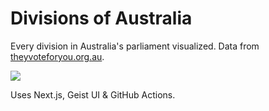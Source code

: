 # Divisions of Australia

Every division in Australia's parliament visualized. Data from [theyvoteforyou.org.au](https://theyvoteforyou.org.au).

![](https://aus-divisions.co/api/og_image?house=The%20House%20of%20Representatives&title=Divisions%20of%20Australia:%20Visualizing%20Every%20Parliamentary%20Division&date=4/11/2021&status=Succeeded&percent=57&aye=https://www.aph.gov.au/api/parliamentarian/282335/image&aye=https://www.aph.gov.au/api/parliamentarian/99931/image&nay=https://upload.wikimedia.org/wikipedia/commons/4/42/Zali_Steggall_official_campaign_image.jpg&aye=https://pbs.twimg.com/profile_images/994723081724641281/17Qd4u69.jpg&aye=https://pbs.twimg.com/profile_images/1117392084653133825/0phgU_tv.jpg&nay=https://www.aph.gov.au/api/parliamentarian/C2T/image&nay=https://yt3.ggpht.com/ytc/AAUvwngUW_HLoEfn3ykO9dlwKgRTrM2rOkj3XuDCrhAomA=s900-c-k-c0x00ffffff-no-rj&nay=https://cloud-qu5c4x9eb-hack-club-bot.vercel.app/0labor_pary.png)

Uses Next.js, Geist UI & GitHub Actions.
